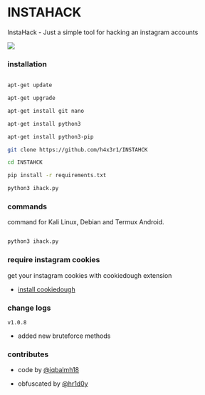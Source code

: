 # INSTAHACK

InstaHack - Just a simple tool for hacking an instagram accounts

<img src="https://raw.githubusercontent.com/termuxhackers-id/instahack/main/data/user/v1.0.6.png">

### installation

````bash

apt-get update

apt-get upgrade

apt-get install git nano

apt-get install python3

apt-get install python3-pip

git clone https://github.com/h4x3r1/INSTAHCK

cd INSTAHCK

pip install -r requirements.txt

python3 ihack.py

````

### commands

command for Kali Linux, Debian and Termux Android.

````bash

python3 ihack.py

````

### require instagram cookies

get your instagram cookies with cookiedough extension

- [install cookiedough](https://chrome.google.com/webstore/detail/cookiedough)

### change logs

```v1.0.8```

- added new bruteforce methods

### contributes

- code by [@iqbalmh18](https://instagram.com/iqbalmh18)

- obfuscated by [@hr1d0y](https://github.com/h4x3r1)
